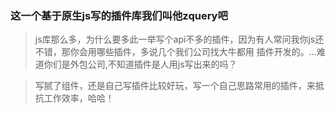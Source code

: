### 这一个基于原生js写的插件库我们叫他zquery吧

> js库那么多，为什么要多此一举写个api不多的插件，因为有人常问我你js还不错，那你会用哪些插件，多说几个我们公司找大牛都用
插件开发的。...难道你们是外包公司,不知道插件是人用js写出来的吗？

> 写腻了组件，还是自己写插件比较好玩，写一个自己思路常用的插件，来抵抗工作效率，哈哈！
